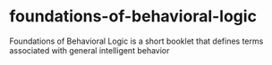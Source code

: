 # foundations-of-behavioral-logic
Foundations of Behavioral Logic is a short booklet that defines terms associated with general intelligent behavior

